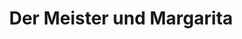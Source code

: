 ---
layout: card_flex_nav
lang: DE
title:  Der Meister und Margarita
isbn: 9783423143011
cover: /assets/images/DE/MM_DE_001_front.jpg
bcover: /assets/images/DE/MM_DE_001_back.jpg
pubyr: 2014
editor: Ed. dtv 
acqdt: 04/2016
acqplace: Berlin 
contrib: P
---